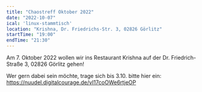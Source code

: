 ```yaml
---
title: "Chaostreff Oktober 2022"
date: "2022-10-07"
ical: 'linux-stammtisch'
location: "Krishna, Dr. Friedrichs-Str. 3, 02826 Görlitz"
startTime: "19:00"
endTime: "21:30"
---
```


Am 7. Oktober 2022 wollen wir ins Restaurant Krishna auf der Dr. Friedrich-Straße 3, 02826 Görlitz gehen!

Wer gern dabei sein möchte, trage sich bis 3.10. bitte hier ein: https://nuudel.digitalcourage.de/vI17coOWe6rtjeOP